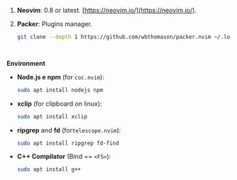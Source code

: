 

1. **Neovim**: 0.8 or latest.  [https://neovim.io/](https://neovim.io/).

2. **Packer**: Plugins manager.  
   ```bash
   git clone --depth 1 https://github.com/wbthomason/packer.nvim ~/.local/share/nvim/site/pack/packer/start/packer.nvim
    

   

**Environment**  
   - **Node.js e npm** (for `coc.nvim`):  
     ```bash
     sudo apt install nodejs npm
     ```
   - **xclip** (for clipboard on linux):  
     ```bash
     sudo apt install xclip
     ```
   - **ripgrep** and **fd** (for`telescope.nvim`):  
     ```bash
     sudo apt install ripgrep fd-find
     ```
   - **C++ Compilator** (Bind == `<F5>`):  
     ```bash
     sudo apt install g++
